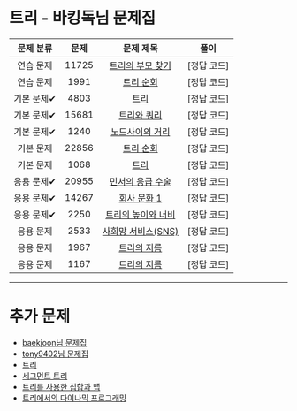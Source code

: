 # 트리 - 바킹독님 문제집

| 문제 분류 | 문제 | 문제 제목 | 풀이 |
| :--: | :--: | :--: | :--: |
| 연습 문제 | 11725 | [트리의 부모 찾기](https://www.acmicpc.net/problem/11725) | [정답 코드] |
| 연습 문제 | 1991 | [트리 순회](https://www.acmicpc.net/problem/1991) | [정답 코드] |
| 기본 문제✔ | 4803 | [트리](https://www.acmicpc.net/problem/4803) | [정답 코드] |
| 기본 문제✔ | 15681 | [트리와 쿼리](https://www.acmicpc.net/problem/15681) | [정답 코드] |
| 기본 문제✔ | 1240 | [노드사이의 거리](https://www.acmicpc.net/problem/1240) | [정답 코드] |
| 기본 문제 | 22856 | [트리 순회](https://www.acmicpc.net/problem/22856) | [정답 코드] | 
| 기본 문제 | 1068 | [트리](https://www.acmicpc.net/problem/1068) | [정답 코드] | 
| 응용 문제✔ | 20955 | [민서의 응급 수술](https://www.acmicpc.net/problem/20955) | [정답 코드] |
| 응용 문제✔ | 14267 | [회사 문화 1](https://www.acmicpc.net/problem/14267) | [정답 코드] | 
| 응용 문제✔ | 2250 | [트리의 높이와 너비](https://www.acmicpc.net/problem/2250) | [정답 코드] | 
| 응용 문제 | 2533 | [사회망 서비스(SNS)](https://www.acmicpc.net/problem/2533) | [정답 코드] | 
| 응용 문제 | 1967 | [트리의 지름](https://www.acmicpc.net/problem/1967) | [정답 코드] | 
| 응용 문제 | 1167 | [트리의 지름](https://www.acmicpc.net/problem/1167) | [정답 코드] |

---

# 추가 문제
- [baekjoon님 문제집](https://www.acmicpc.net/workbook/view/15)
- [tony9402님 문제집](https://www.acmicpc.net/workbook/view/7645)
- [트리](https://www.acmicpc.net/problem/tag/120)
- [세그먼트 트리](https://www.acmicpc.net/problem/tag/65)
- [트리를 사용한 집합과 맵](https://www.acmicpc.net/problem/tag/74)
- [트리에서의 다이나믹 프로그래밍](https://www.acmicpc.net/problem/tag/92)

